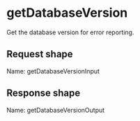 # getDatabaseVersion

Get the database version for error reporting.



## Request shape

Name: getDatabaseVersionInput

## Response shape

Name: getDatabaseVersionOutput

